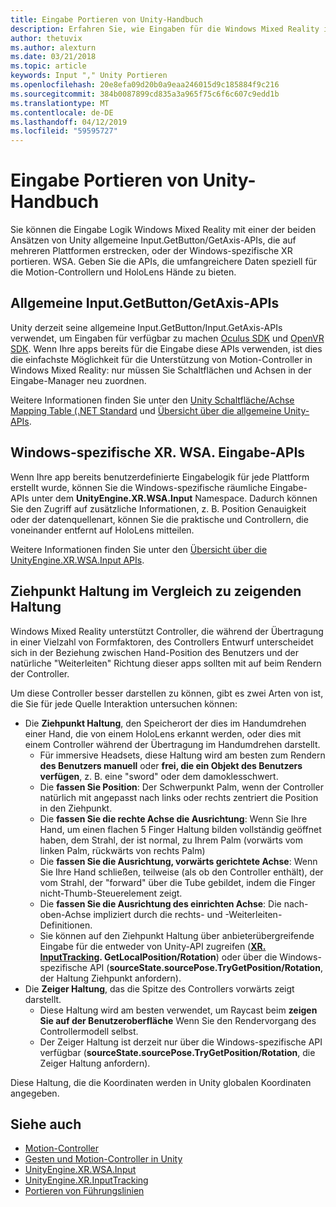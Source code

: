 ```yaml
---
title: Eingabe Portieren von Unity-Handbuch
description: Erfahren Sie, wie Eingaben für die Windows Mixed Reality in Unity behandelt.
author: thetuvix
ms.author: alexturn
ms.date: 03/21/2018
ms.topic: article
keywords: Input "," Unity Portieren
ms.openlocfilehash: 20e8efa09d20b0a9eaa246015d9c185884f9c216
ms.sourcegitcommit: 384b0087899cd835a3a965f75c6f6c607c9edd1b
ms.translationtype: MT
ms.contentlocale: de-DE
ms.lasthandoff: 04/12/2019
ms.locfileid: "59595727"
---
```

# <a name="input-porting-guide-for-unity"></a>Eingabe Portieren von Unity-Handbuch

Sie können die Eingabe Logik Windows Mixed Reality mit einer der beiden Ansätzen von Unity allgemeine Input.GetButton/GetAxis-APIs, die auf mehreren Plattformen erstrecken, oder der Windows-spezifische XR portieren. WSA. Geben Sie die APIs, die umfangreichere Daten speziell für die Motion-Controllern und HoloLens Hände zu bieten.

## <a name="general-inputgetbuttongetaxis-apis"></a>Allgemeine Input.GetButton/GetAxis-APIs

Unity derzeit seine allgemeine Input.GetButton/Input.GetAxis-APIs verwendet, um Eingaben für verfügbar zu machen [Oculus SDK](https://docs.unity3d.com/Manual/OculusControllers.html) und [OpenVR SDK](https://docs.unity3d.com/Manual/OpenVRControllers.html). Wenn Ihre apps bereits für die Eingabe diese APIs verwenden, ist dies die einfachste Möglichkeit für die Unterstützung von Motion-Controller in Windows Mixed Reality: nur müssen Sie Schaltflächen und Achsen in der Eingabe-Manager neu zuordnen.

Weitere Informationen finden Sie unter den [Unity Schaltfläche/Achse Mapping Table (.NET Standard](gestures-and-motion-controllers-in-unity.md#unity-buttonaxis-mapping-table) und [Übersicht über die allgemeine Unity-APIs](gestures-and-motion-controllers-in-unity.md#common-unity-apis-inputgetbuttongetaxis).

## <a name="windows-specific-xrwsainput-apis"></a>Windows-spezifische XR. WSA. Eingabe-APIs

Wenn Ihre app bereits benutzerdefinierte Eingabelogik für jede Plattform erstellt wurde, können Sie die Windows-spezifische räumliche Eingabe-APIs unter dem **UnityEngine.XR.WSA.Input** Namespace. Dadurch können Sie den Zugriff auf zusätzliche Informationen, z. B. Position Genauigkeit oder der datenquellenart, können Sie die praktische und Controllern, die voneinander entfernt auf HoloLens mitteilen.

Weitere Informationen finden Sie unter den [Übersicht über die UnityEngine.XR.WSA.Input APIs](gestures-and-motion-controllers-in-unity.md#windows-specific-apis-xrwsainput).

## <a name="grip-pose-vs-pointing-pose"></a>Ziehpunkt Haltung im Vergleich zu zeigenden Haltung

Windows Mixed Reality unterstützt Controller, die während der Übertragung in einer Vielzahl von Formfaktoren, des Controllers Entwurf unterscheidet sich in der Beziehung zwischen Hand-Position des Benutzers und der natürliche "Weiterleiten" Richtung dieser apps sollten mit auf beim Rendern der Controller.

Um diese Controller besser darstellen zu können, gibt es zwei Arten von ist, die Sie für jede Quelle Interaktion untersuchen können:

* Die **Ziehpunkt Haltung**, den Speicherort der dies im Handumdrehen einer Hand, die von einem HoloLens erkannt werden, oder dies mit einem Controller während der Übertragung im Handumdrehen darstellt.
    * Für immersive Headsets, diese Haltung wird am besten zum Rendern **des Benutzers manuell** oder **frei, die ein Objekt des Benutzers verfügen**, z. B. eine "sword" oder dem damoklesschwert.
    * Die **fassen Sie Position**: Der Schwerpunkt Palm, wenn der Controller natürlich mit angepasst nach links oder rechts zentriert die Position in den Ziehpunkt.
    * Die **fassen Sie die rechte Achse die Ausrichtung**: Wenn Sie Ihre Hand, um einen flachen 5 Finger Haltung bilden vollständig geöffnet haben, dem Strahl, der ist normal, zu Ihrem Palm (vorwärts vom linken Palm, rückwärts von rechts Palm)
    * Die **fassen Sie die Ausrichtung, vorwärts gerichtete Achse**: Wenn Sie Ihre Hand schließen, teilweise (als ob den Controller enthält), der vom Strahl, der "forward" über die Tube gebildet, indem die Finger nicht-Thumb-Steuerelement zeigt.
    * Die **fassen Sie die Ausrichtung des einrichten Achse**: Die nach-oben-Achse impliziert durch die rechts- und -Weiterleiten-Definitionen.
    * Sie können auf den Ziehpunkt Haltung über anbieterübergreifende Eingabe für die entweder von Unity-API zugreifen (**[XR. InputTracking](https://docs.unity3d.com/ScriptReference/XR.InputTracking.html). GetLocalPosition/Rotation**) oder über die Windows-spezifische API (**sourceState.sourcePose.TryGetPosition/Rotation**, der Haltung Ziehpunkt anfordern).
* Die **Zeiger Haltung**, das die Spitze des Controllers vorwärts zeigt darstellt.
    * Diese Haltung wird am besten verwendet, um Raycast beim **zeigen Sie auf der Benutzeroberfläche** Wenn Sie den Rendervorgang des Controllermodell selbst.
    * Der Zeiger Haltung ist derzeit nur über die Windows-spezifische API verfügbar (**sourceState.sourcePose.TryGetPosition/Rotation**, die Zeiger Haltung anfordern).

Diese Haltung, die die Koordinaten werden in Unity globalen Koordinaten angegeben.

## <a name="see-also"></a>Siehe auch
* [Motion-Controller](motion-controllers.md)
* [Gesten und Motion-Controller in Unity](gestures-and-motion-controllers-in-unity.md)
* [UnityEngine.XR.WSA.Input](https://docs.unity3d.com/ScriptReference/XR.WSA.Input.InteractionManager.html)
* [UnityEngine.XR.InputTracking](https://docs.unity3d.com/ScriptReference/XR.InputTracking.html)
* [Portieren von Führungslinien](porting-guides.md)
